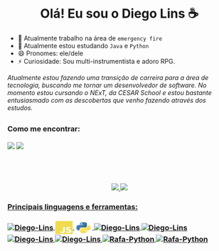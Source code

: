<h1 align="center"> Olá! Eu sou o Diego Lins ☕ </h1> 

- 🔭 Atualmente trabalho na área de `emergency fire`
- 🌱 Atualmente estou estudando `Java` e `Python`
- 😄 Pronomes: ele/dele
- ⚡ Curiosidade: Sou multi-instrumentista e adoro RPG.

<i>Atualmente estou fazendo uma transição de carreira para a área de tecnologia, buscando me tornar um desenvolvedor de software. No momento estou cursando o NExT, da CESAR School e estou bastante entusiasmado com as descobertas que venho fazendo através dos estudos. </i>

##
<h3 align="lefth">
  Como me encontrar: <br> <br/>
  
  
<div> 
  <a href = "mailto:diegotec.lins@gmail.com"><img src="https://img.shields.io/badge/Gmail-D14836?style=for-the-badge&logo=gmail&logoColor=white" target="_blank"></a>
  <a href="https://www.linkedin.com/in/diegolins13/" target="_blank"><img src="https://img.shields.io/badge/LinkedIn-0077B5?style=for-the-badge&logo=linkedin&logoColor=white" target="_blank"></a>

<br> <br/>
<div align="center">
  <a href="https://github.com/diegolins13">
  <img height="180em" src="https://github-readme-stats.vercel.app/api?username=diegolins13&show_icons=true&theme=gruvbox&include_all_commits=true&count_private=true"/>
  <img height="180em" src="https://github-readme-stats.vercel.app/api/top-langs/?username=diegolins13&layout=compact&langs_count=7&theme=gruvbox"/>
</div>
  
  #### Principais linguagens e ferramentas:
  
  <img align="center" alt="Diego-Lins" height="30" width="40" src="https://cdn.jsdelivr.net/gh/devicons/devicon/icons/java/java-original.svg">
  <img align="center" alt="Diego-Lins" height="30" width="40" src="https://raw.githubusercontent.com/devicons/devicon/master/icons/javascript/javascript-plain.svg">
  <img align="center" alt="Diego-Lins" height="30" width="40" src="https://raw.githubusercontent.com/devicons/devicon/master/icons/python/python-original.svg">
  <img align="center" alt="Diego-Lins" height="30" width="40" src="https://cdn.jsdelivr.net/gh/devicons/devicon/icons/vscode/vscode-original.svg">
  <img align="center" alt="Diego-Lins" height="30" width="40" src="https://cdn.jsdelivr.net/gh/devicons/devicon/icons/linux/linux-original.svg">
  <img align="center" alt="Diego-Lins" height="30" width="40" src="https://img.shields.io/badge/Git-f05032?style=for-the-badge&logo=git&logoColor=white">
  <img align="center" alt="Diego-Lins" height="30" width="40" src="https://img.shields.io/badge/GitHub-181717?style=for-the-badge&logo=github&logoColor=white">
  <img align="center" alt="Rafa-Python" height="30" width="40" src="https://img.shields.io/badge/Markdown-000000?style=for-the-badge&logo=markdown&logoColor=white">
  <img align="center" alt="Rafa-Python" height="30" width="40" src="https://img.shields.io/badge/Microsoft%20Office-D83B01?style=for-the-badge&logo=microsoft-office&logoColor=white">

<div style="display: inline_block"><br>
